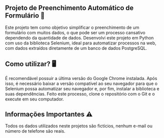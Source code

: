 <h2> Projeto de Preenchimento Automático de Formulário 🤖 </h2>

<p> Este projeto tem como objetivo simplificar o preenchimento de um formulário com muitos dados, o que pode ser um processo cansativo dependendo da quantidade de dados. Desenvolvi este projeto em Python com uso da biblioteca Selenium, ideal para automatizar processos na web, com dados extraídos diretamente de um banco de dados PostgreSQL.</p>

<h2> Como utilizar? 🖥️ </h2>

<p> É recomendável possuir a última versão do Google Chrome instalada. Após isso, é necessário baixar a versão compatível ao seu navegador para que o Selenium possa automatizar seu navegador e, por fim, instalar a biblioteca e suas dependências. Feito este processo, clone o repositório com o Git e o execute em seu computador. </p>

<h2> Informações Importantes ⚠️ </h2>

<p> Todos os dados utilizados neste projetos são fictícios, nenhum e-mail ou número de telefone são reais.</p>
